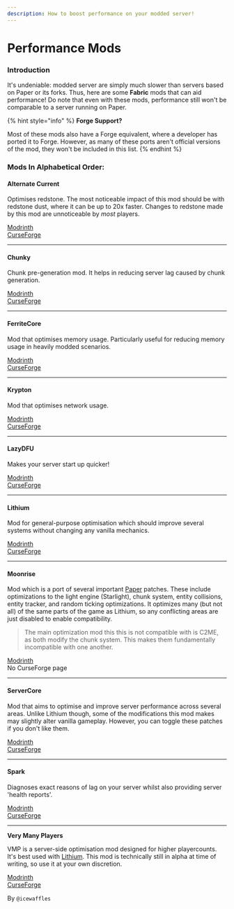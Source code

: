 ```yaml
---
description: How to boost performance on your modded server!
---
```


# Performance Mods

### Introduction <a href="#chunky" id="chunky"></a>

It's undeniable: modded server are simply much slower than servers based on Paper or its forks. Thus, here are some **Fabric** mods that can aid performance! Do note that even with these mods, performance still won't be comparable to a server running on Paper.&#x20;

{% hint style="info" %}
**Forge Support?**

Most of these mods also have a Forge equivalent, where a developer has ported it to Forge. However, as many of these ports aren't official versions of the mod, they won't be included in this list.
{% endhint %}

### Mods In Alphabetical Order:

#### Alternate Current <a href="#chunky" id="chunky"></a>

Optimises redstone. The most noticeable impact of this mod should be with redstone dust, where it can be up to 20x faster. Changes to redstone made by this mod are unnoticeable by _most_ players.

[Modrinth](https://modrinth.com/mod/alternate-current)\
[CurseForge](https://www.curseforge.com/minecraft/mc-mods/alternate-current)

***

#### Chunky[​](https://docs.bloom.host/mods-install/#chunky) <a href="#chunky" id="chunky"></a>

Chunk pre-generation mod. It helps in reducing server lag caused by chunk generation.

[Modrinth](https://modrinth.com/mod/chunky)\
[CurseForge](https://www.curseforge.com/minecraft/mc-mods/chunky-pregenerator)

***

#### FerriteCore <a href="#chunky" id="chunky"></a>

Mod that optimises memory usage. Particularly useful for reducing memory usage in heavily modded scenarios.

[Modrinth](https://modrinth.com/mod/ferrite-core)\
[CurseForge](https://www.curseforge.com/minecraft/mc-mods/ferritecore-fabric)

***

#### Krypton[​](https://docs.bloom.host/mods-install/#krypton) <a href="#krypton" id="krypton"></a>

Mod that optimises network usage.

[Modrinth](https://modrinth.com/mod/krypton)\
[CurseForge](https://www.curseforge.com/minecraft/mc-mods/krypton)

***

#### LazyDFU[​](https://docs.bloom.host/mods-install/#lazydfu) <a href="#lazydfu" id="lazydfu"></a>

Makes your server start up quicker!

[Modrinth](https://modrinth.com/mod/lazydfu)\
[CurseForge](https://www.curseforge.com/minecraft/mc-mods/lazydfu)

***

#### Lithium[​](https://docs.bloom.host/mods-install/#lithium) <a href="#lithium" id="lithium"></a>

Mod for general-purpose optimisation which should improve several systems without changing any vanilla mechanics.&#x20;

[Modrinth](https://modrinth.com/mod/lithium)\
[CurseForge](https://www.curseforge.com/minecraft/mc-mods/lithium/)

***

#### Moonrise <a href="#starlight" id="starlight"></a>

Mod which is a port of several important [Paper](../server-management/server-optimisation.md#server-software) patches. These include optimizations to the light engine (Starlight), chunk system, entity collisions, entity tracker, and random ticking optimizations. It optimizes many (but not all) of the same parts of the game as Lithium, so any conflicting areas are just disabled to enable compatibility.&#x20;

> The main optimization mod this this is not compatible with is C2ME, as both modify the chunk system. This makes them fundamentally incompatible with one another.

[Modrinth](https://modrinth.com/mod/moonrise-opt)\
No CurseForge page

***

#### ServerCore <a href="#starlight" id="starlight"></a>

Mod that aims to optimise and improve server performance across several areas. Unlike Lithium though, some of the modifications this mod makes may slightly alter vanilla gameplay. However, you can toggle these patches if you don't like them.

[Modrinth](https://modrinth.com/mod/servercore)\
[CurseForge](https://www.curseforge.com/minecraft/mc-mods/servercore)

***

#### Spark[​](https://docs.bloom.host/mods-install/#spark) <a href="#spark" id="spark"></a>

Diagnoses exact reasons of lag on your server whilst also providing server 'health reports'.

[Modrinth](https://modrinth.com/mod/spark)\
[CurseForge](https://www.curseforge.com/minecraft/mc-mods/spark)

***

**Very Many Players**

VMP is a server-side optimisation mod designed for higher playercounts. It's best used with [Lithium](performance-mods.md#lithium). This mod is technically still in alpha at time of writing, so use it at your own discretion.&#x20;

[Modrinth](https://modrinth.com/mod/vmp-fabric)\
[CurseForge](https://www.curseforge.com/minecraft/mc-mods/vmp-fabric)

By `@icewaffles`
